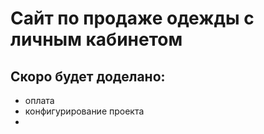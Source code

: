 # Сайт по продаже одежды с личным кабинетом
## Скоро будет доделано:
- оплата
- конфигурирование проекта
- 
